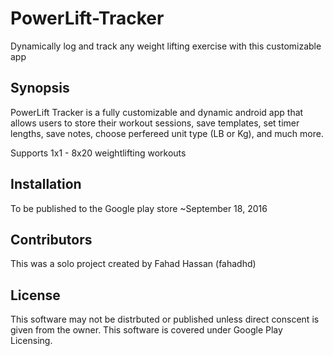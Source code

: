 # PowerLift-Tracker
Dynamically log and track any weight lifting exercise with this customizable app

## Synopsis

PowerLift Tracker is a fully customizable and dynamic android app that allows users to store their workout sessions, save templates,
set timer lengths, save notes, choose perfereed unit type (LB or Kg), and much more.

Supports 1x1 - 8x20 weightlifting workouts

## Installation
To be published to the Google play store ~September 18, 2016

## Contributors
This was a solo project created by Fahad Hassan (fahadhd)

## License
This software may not be distrbuted or published unless direct conscent is given from the owner.
This software is covered under Google Play Licensing.
